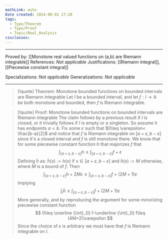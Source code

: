 ```yaml
---
mathLink: auto
Date created: 2024-08-01 17:20
tags:
  - Type/Theorem
  - Type/Proof
  - Topic/Real_Analysis
cssclasses:
---
```


---

Proved by: [[Monotone real valued functions on (a,b) are Riemann integrable]]
References: _Not applicable_
Justifications: [[Riemann integral]], [[Piecewise constant integral]]   
   

Specializations: _Not applicable_
Generalizations: _Not applicable_

---

> [!quote] Theorem: Monotone bounded functions on bounded intervals are Riemann integrable
> Let $I$ be a bounded interval, and let $f:I\to \mathbb{R}$ be both monotone and bounded, then $f$ is Riemann integrable.

>[!quote] Proof: Monotone bounded functions on bounded intervals are Riemann integrable
>The claim follows by a previous result if $I$ is closed, or it trivially follows if $I$ is empty or a singleton. So assume it has endpoints $a<b$. Fix some $\varepsilon$ such that $0\leq \varepsilon< \frac{b-a}{2}$ and notice that $f$ is Riemann integrable on $[a+\varepsilon,b-\varepsilon]$ since it's a closed interval and $f$ is still monotone there. We know that for some piecewise constant function $h$ that majorizes $f$ that $$ \int_{[a+\varepsilon,b-\varepsilon]} h\leq \int_{[a+\varepsilon,b-\varepsilon]} f+\varepsilon $$Defining $\tilde{h}$ as: $\tilde{h}(x):=h(x)$ if $x\in[a+\varepsilon,b-\varepsilon]$ and $\tilde{h}(x):=M$ otherwise, where $M$ is a bound of $f$. Then $$  \int_{[a+\varepsilon,b-\varepsilon]} h+2M\varepsilon\leq \int_{[a+\varepsilon,b-\varepsilon]} f+(2M+1)\varepsilon  $$Implying $$ \int_{I} \tilde{h}\leq  \int_{[a+\varepsilon,b-\varepsilon]} f+(2M+1)\varepsilon $$More generally, and by reproducing the argument for some minorizing piecewise constant function $$ 0\leq \overline {\int}_{I} f-\underline {\int}_{I} f\leq (4M+2)\varepsilon   $$Since the choice of $\varepsilon$ is arbitrary we must have that $f$ is Riemann integrable on $I$.

